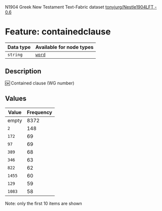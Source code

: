 <p>N1904 Greek New Testament Text-Fabric dataset <a href="https://github.com/tonyjurg/Nestle1904LFT">tonyjurg/Nestle1904LFT - 0.6</a></p>

<h1>Feature: containedclause</h1>

<table>
<thead>
<tr>
  <th>Data type</th>
  <th>Available for node types</th>
</tr>
</thead>
<tbody>
<tr>
  <td><code>string</code></td>
  <td><A HREF="featurebynodetype.md#word"><code>word</code></A></td>
</tr>
</tbody>
</table>

<h2>Description</h2>

<p>🆗 Contained clause (WG number)</p>

<h2>Values</h2>

<table>
<thead>
<tr>
  <th>Value</th>
  <th>Frequency</th>
</tr>
</thead>
<tbody>
<tr>
  <td>empty</td>
  <td>8372</td>
</tr>
<tr>
  <td><code>2</code></td>
  <td>148</td>
</tr>
<tr>
  <td><code>172</code></td>
  <td>69</td>
</tr>
<tr>
  <td><code>97</code></td>
  <td>69</td>
</tr>
<tr>
  <td><code>389</code></td>
  <td>68</td>
</tr>
<tr>
  <td><code>346</code></td>
  <td>63</td>
</tr>
<tr>
  <td><code>822</code></td>
  <td>62</td>
</tr>
<tr>
  <td><code>1455</code></td>
  <td>60</td>
</tr>
<tr>
  <td><code>129</code></td>
  <td>59</td>
</tr>
<tr>
  <td><code>1083</code></td>
  <td>58</td>
</tr>
</tbody>
</table>

<p>Note: only the first 10 items are shown</p>
